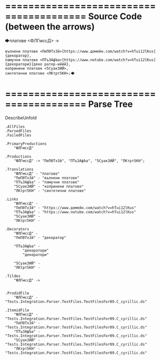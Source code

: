 ========================================
Source Code (between the arrows)
========================================

🡆платове <ФЛГмссД> ->

	вълнени платове <ПеП0ТхЗй>[https://www.домейн.com/watch?v=hTui12lKus] {декоратор},
	памучни платове <ПТъЗАфЪа>[https://www.notube.com/watch?v=hTui12lKus]{декоратори}{деко ратор-иййй},
	копринени платове <5Суак3ИЙ>,
	синтетични платове <ЛКтрт5КН>;🡄

========================================
Parse Tree
========================================
DescribeUnfold

    .AllFiles
    .ParsedFiles
    .FailedFiles

    .PrimaryProductions
        "ФЛГмссД" 

    .Productions
        "ФЛГмссД" -> "ПеП0ТхЗй", "ПТъЗАфЪа", "5Суак3ИЙ", "ЛКтрт5КН";

    .Translations
        "ФЛГмссД" - "платове"
        "ПеП0ТхЗй" - "вълнени платове"
        "ПТъЗАфЪа" - "памучни платове"
        "5Суак3ИЙ" - "копринени платове"
        "ЛКтрт5КН" - "синтетични платове"

    .Links
        "ФЛГмссД" - 
        "ПеП0ТхЗй" - "https://www.домейн.com/watch?v=hTui12lKus"
        "ПТъЗАфЪа" - "https://www.notube.com/watch?v=hTui12lKus"
        "5Суак3ИЙ" - 
        "ЛКтрт5КН" - 

    .Decorators
        "ФЛГмссД" - 
        "ПеП0ТхЗй" - "декоратор"

        "ПТъЗАфЪа" -
            "декоратори"
            "декоратори"

        "5Суак3ИЙ" - 
        "ЛКтрт5КН" - 

    .Tildes
        "ФЛГмссД" -> 


    .ProdidFile
        "ФЛГмссД" - "Tests.Integration.Parser.TestFiles.TestFilesFor09.C_cyrillic.ds"

    .ItemidFile
        "ФЛГмссД" - "Tests.Integration.Parser.TestFiles.TestFilesFor09.C_cyrillic.ds"
        "ПеП0ТхЗй" - "Tests.Integration.Parser.TestFiles.TestFilesFor09.C_cyrillic.ds"
        "ПТъЗАфЪа" - "Tests.Integration.Parser.TestFiles.TestFilesFor09.C_cyrillic.ds"
        "5Суак3ИЙ" - "Tests.Integration.Parser.TestFiles.TestFilesFor09.C_cyrillic.ds"
        "ЛКтрт5КН" - "Tests.Integration.Parser.TestFiles.TestFilesFor09.C_cyrillic.ds"

